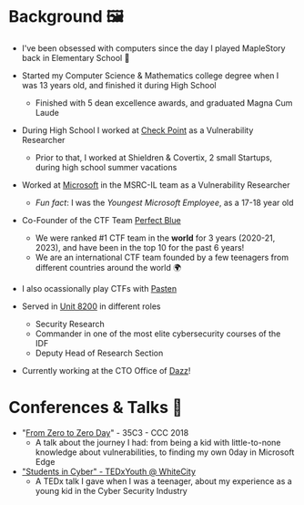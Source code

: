 # Background 🖼️  

* I've been obsessed with computers since the day I played MapleStory back in Elementary School 🍁
  
* Started my Computer Science & Mathematics college degree when I was 13 years old, and finished it during High School
  * Finished with 5 dean excellence awards, and graduated Magna Cum Laude
  
* During High School I worked at [Check Point](https://www.checkpoint.com/) as a Vulnerability Researcher
  * Prior to that, I worked at Shieldren & Covertix, 2 small Startups, during high school summer vacations
  
* Worked at [Microsoft](https://www.microsoft.com/en-us/msrc) in the MSRC-IL team as a Vulnerability Researcher
  * *Fun fact*: I was the *Youngest* *Microsoft* *Employee*, as a 17-18 year old
  
* Co-Founder of the CTF Team [Perfect Blue](https://perfect.blue/)
  * We were ranked #1 CTF team in the **world** for 3 years (2020-21, 2023), and have been in the top 10 for the past 6 years!
  * We are an international CTF team founded by a few teenagers from different countries around the world 🌍
  
* I also ocassionally play CTFs with [Pasten](https://twitter.com/pastenctf?lang=en)
  
* Served in [Unit 8200](https://en.wikipedia.org/wiki/Unit_8200) in different roles
  * Security Research
  * Commander in one of the most elite cybersecurity courses of the IDF
  * Deputy Head of Research Section
  
* Currently working at the CTO Office of [Dazz](dazz.io)!

# Conferences & Talks 💬

* "[From Zero to Zero Day](https://www.youtube.com/watch?v=xp1YDOtWohw)" - 35C3 - CCC 2018
  * A talk about the journey I had: from being a kid with little-to-none knowledge about vulnerabilities, to finding my own 0day in Microsoft Edge
* [&#34;Students in Cyber&#34; - TEDxYouth @ WhiteCity](https://www.youtube.com/watch?v=YcjaMki6K1Y)
  * A TEDx talk I gave when I was a teenager, about my experience as a young kid in the Cyber Security Industry
